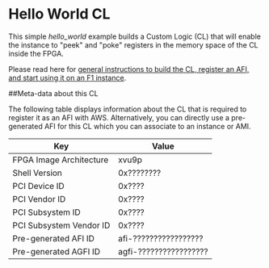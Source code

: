 # Hello World CL

This simple *hello_world* example builds a Custom Logic (CL) that will enable the instance to "peek" and "poke" registers in the memory space of the CL inside the FPGA.

Please read here for [general instructions to build the CL, register an AFI, and start using it on an F1 instance](https://github.com/aws/aws-fpga/blob/master/hdk/cl/examples/README.md).

##Meta-data about this CL

The following table displays information about the CL that is required to register it as an AFI with AWS.
Alternatively, you can directly use a pre-generated AFI for this CL which you can associate to an instance or AMI.

| Key   | Value     |
|-----------|------|
| FPGA Image Architecture | xvu9p |
| Shell Version | 0x???????? |
| PCI Device ID | 0x???? |
| PCI Vendor ID | 0x???? |
| PCI Subsystem ID | 0x???? |
| PCI Subsystem Vendor ID | 0x???? |
| Pre-generated AFI ID | afi-????????????????? |
| Pre-generated AGFI ID | agfi-????????????????? |

